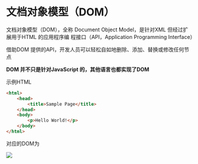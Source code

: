 # 文档对象模型（DOM）

文档对象模型（DOM），全称 Document Object Model，是针对XML 但经过扩展用于HTML 的应用程序编
程接口（API，Application Programming Interface）

借助DOM 提供的API，开发人员可以轻松自如地删除、添加、替换或修改任何节点

**DOM 并不只是针对JavaScript 的，其他语言也都实现了DOM**

示例HTML

```html
<html>
	<head>
		<title>Sample Page</title>
	</head>
	<body>
		<p>Hello World!</p>
	</body>
</html>
```

对应的DOM为

![](https://sinacloud.net/pro-js/dom.png)